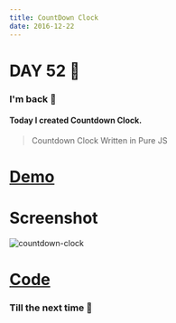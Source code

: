 ```yaml
---
title: CountDown Clock
date: 2016-12-22
---
```


# DAY 52 👾 

### I'm back 💙

#### Today I created Countdown Clock.

> Countdown Clock Written in Pure JS

# [Demo](https://deadcoder0904.github.io/countdown-clock)

# Screenshot

![countdown-clock](http://imgur.com/FVirB7Q.png)

# [Code](https://github.com/deadcoder0904/countdown-clock)

### Till the next time 👻 